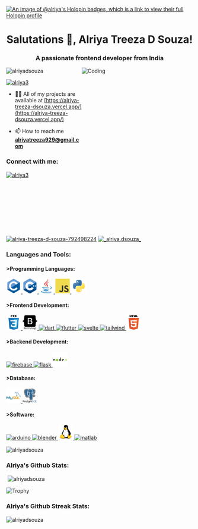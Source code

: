 [![An image of @alriya's Holopin badges, which is a link to view their full Holopin profile](https://holopin.me/alriya)](https://holopin.io/@alriya)
<h1 align="center">Salutations 👋, Alriya Treeza D Souza!</h1>
<h3 align="center">A passionate frontend developer from India</h3>
<img align="right" alt="Coding" width="300" height="450" src="https://github.com/alriyadsouza/alriyadsouza/assets/109797633/71e3f5be-d1ac-4d40-8248-371a33bdb07e?e=1689206400&v=beta&t=MgbxPvLxvcNrODf7LOSX2TQs5sXElUAeBhWDk8IZnHE">

<p align="left"> <img src="https://komarev.com/ghpvc/?username=alriyadsouza&label=Profile%20views&color=0e75b6&style=flat" alt="alriyadsouza" /> </p>

<p align="left"> <a href="https://twitter.com/alriya3" target="blank"><img src="https://img.shields.io/twitter/follow/alriya3?logo=twitter&style=for-the-badge" alt="alriya3" /></a> </p>

- 👨‍💻 All of my projects are available at [https://alriya-treeza-dsouza.vercel.app/](https://alriya-treeza-dsouza.vercel.app/)

- 📫 How to reach me **alriyatreeza929@gmail.com**

<h3 align="left">Connect with me:</h3>
<p align="left">
<a href="https://twitter.com/alriya3" target="blank"><img align="center" src="https://raw.githubusercontent.com/rahuldkjain/github-profile-readme-generator/master/src/images/icons/Social/twitter.svg" alt="alriya3" height="30" width="40" /></a>
<a href="https://linkedin.com/in/alriya-treeza-d-souza-792498224" target="blank"><img align="center" src="https://raw.githubusercontent.com/rahuldkjain/github-profile-readme-generator/master/src/images/icons/Social/linked-in-alt.svg" alt="alriya-treeza-d-souza-792498224" height="30" width="40" /></a>
<a href="https://instagram.com/_alriya.dsouza_" target="blank"><img align="center" src="https://raw.githubusercontent.com/rahuldkjain/github-profile-readme-generator/master/src/images/icons/Social/instagram.svg" alt="_alriya.dsouza_" height="30" width="40" /></a>
</p>

<h3 align="left">Languages and Tools:</h3>

<h4>>Programming Languages:</h4>
<p align="left">
  <a href="https://www.cprogramming.com/" target="_blank" rel="noreferrer">
    <img src="https://raw.githubusercontent.com/devicons/devicon/master/icons/c/c-original.svg" alt="c" width="40" height="40"/>
  </a>
  <a href="https://www.w3schools.com/cpp/" target="_blank" rel="noreferrer">
    <img src="https://raw.githubusercontent.com/devicons/devicon/master/icons/cplusplus/cplusplus-original.svg" alt="cplusplus" width="40" height="40"/>
  </a>
  <a href="https://www.java.com" target="_blank" rel="noreferrer">
    <img src="https://raw.githubusercontent.com/devicons/devicon/master/icons/java/java-original.svg" alt="java" width="40" height="40"/>
  </a>
  <a href="https://developer.mozilla.org/en-US/docs/Web/JavaScript" target="_blank" rel="noreferrer">
    <img src="https://raw.githubusercontent.com/devicons/devicon/master/icons/javascript/javascript-original.svg" alt="javascript" width="40" height="40"/>
  </a>
  <a href="https://www.python.org" target="_blank" rel="noreferrer">
    <img src="https://raw.githubusercontent.com/devicons/devicon/master/icons/python/python-original.svg" alt="python" width="40" height="40"/>
  </a>
</p>

<h4>>Frontend Development:</h4>
<p align="left">
  <a href="https://www.w3schools.com/css/" target="_blank" rel="noreferrer">
    <img src="https://raw.githubusercontent.com/devicons/devicon/master/icons/css3/css3-original-wordmark.svg" alt="css3" width="40" height="40"/>
    <a href="https://getbootstrap.com" target="_blank" rel="noreferrer"> <img src="https://raw.githubusercontent.com/devicons/devicon/master/icons/bootstrap/bootstrap-plain-wordmark.svg" alt="bootstrap" width="40" height="40"/> </a> 
    <a href="https://dart.dev" target="_blank" rel="noreferrer"> <img src="https://www.vectorlogo.zone/logos/dartlang/dartlang-icon.svg" alt="dart" width="40" height="40"/> </a>
  </a>
  <a href="https://flutter.dev" target="_blank" rel="noreferrer">
    <img src="https://www.vectorlogo.zone/logos/flutterio/flutterio-icon.svg" alt="flutter" width="40" height="40"/>
  </a>
  <a href="https://svelte.dev" target="_blank" rel="noreferrer">
    <img src="https://upload.wikimedia.org/wikipedia/commons/1/1b/Svelte_Logo.svg" alt="svelte" width="40" height="40"/>
  </a>
  <a href="https://tailwindcss.com/" target="_blank" rel="noreferrer">
    <img src="https://www.vectorlogo.zone/logos/tailwindcss/tailwindcss-icon.svg" alt="tailwind" width="40" height="40"/>
  </a>
  <a href="https://www.w3.org/html/" target="_blank" rel="noreferrer"> <img src="https://raw.githubusercontent.com/devicons/devicon/master/icons/html5/html5-original-wordmark.svg" alt="html5" width="40" height="40"/> </a>
</p>

<h4>>Backend Development:</h4>
<p align="left">
  <a href="https://firebase.google.com/" target="_blank" rel="noreferrer">
    <img src="https://www.vectorlogo.zone/logos/firebase/firebase-icon.svg" alt="firebase" width="40" height="40"/>
  </a>
  <a href="https://flask.palletsprojects.com/" target="_blank" rel="noreferrer">
    <img src="https://www.vectorlogo.zone/logos/pocoo_flask/pocoo_flask-icon.svg" alt="flask" width="40" height="40"/>
  </a>
  <a href="https://nodejs.org" target="_blank" rel="noreferrer">
    <img src="https://raw.githubusercontent.com/devicons/devicon/master/icons/nodejs/nodejs-original-wordmark.svg" alt="nodejs" width="40" height="40"/>
  </a>
</p>

<h4>>Database:</h4>
<p align="left">
  <a href="https://www.mysql.com/" target="_blank" rel="noreferrer">
    <img src="https://raw.githubusercontent.com/devicons/devicon/master/icons/mysql/mysql-original-wordmark.svg" alt="mysql" width="40" height="40"/>
  </a>
   <a href="https://www.postgresql.org" target="_blank" rel="noreferrer"> <img src="https://raw.githubusercontent.com/devicons/devicon/master/icons/postgresql/postgresql-original-wordmark.svg" alt="postgresql" width="40" height="40"/> </a>
</p>

<h4>>Software:</h4>
<p align="left">
  <a href="https://www.arduino.cc/" target="_blank" rel="noreferrer">
    <img src="https://cdn.worldvectorlogo.com/logos/arduino-1.svg" alt="arduino" width="40" height="40"/>
  </a>
  <a href="https://www.blender.org/" target="_blank" rel="noreferrer">
    <img src="https://download.blender.org/branding/community/blender_community_badge_white.svg" alt="blender" width="40" height="40"/>
  </a>
  <a href="https://www.linux.org/" target="_blank" rel="noreferrer">
    <img src="https://raw.githubusercontent.com/devicons/devicon/master/icons/linux/linux-original.svg" alt="linux" width="40" height="40"/>
  </a>
  <a href="https://www.mathworks.com/" target="_blank" rel="noreferrer">
    <img src="https://upload.wikimedia.org/wikipedia/commons/2/21/Matlab_Logo.png" alt="matlab" width="40" height="40"/>
  </a>
</p>

<p><img align="center" src="https://github-readme-stats-git-masterrstaa-rickstaa.vercel.app/api/top-langs?username=alriyadsouza&show_icons=true&locale=en&layout=compact&theme=tokyonight" alt="alriyadsouza" /></p>

<h3 align="left">Alriya's Github Stats:</h3>
<p>&nbsp;<img align="center" src="https://github-readme-stats-git-masterrstaa-rickstaa.vercel.app/api?username=alriyadsouza&show_icons=true&locale=en&theme=tokyonight" alt="alriyadsouza" /></p>

<img alt="Trophy" align="center" height="250px" src="https://github-profile-trophy.vercel.app/?username=alriyadsouza&theme=tokyonight"/>

<h3 align="left">Alriya's Github Streak Stats:</h3>
<p><img align="center" src="https://github-readme-streak-stats.herokuapp.com/?user=alriyadsouza&&theme=tokyonight" alt="alriyadsouza" /></p>

